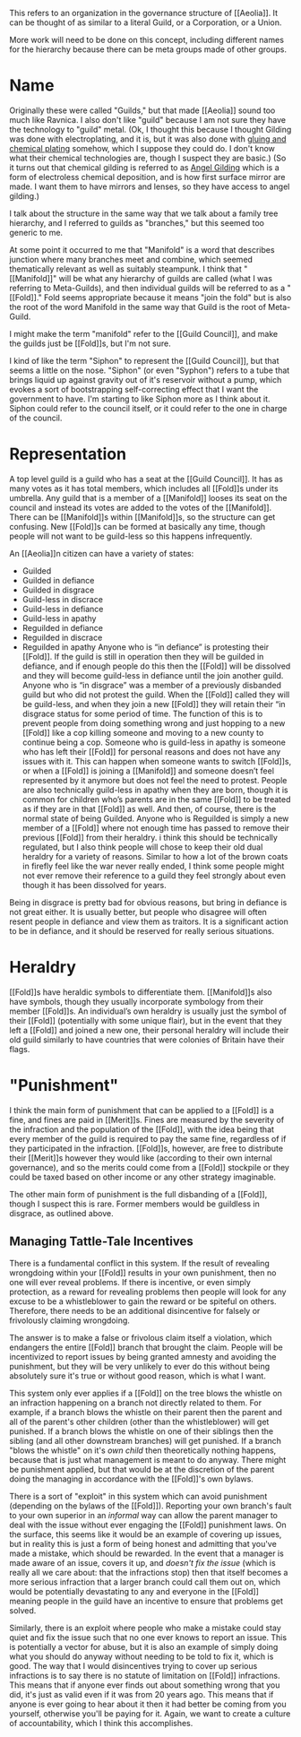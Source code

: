 This refers to an organization in the governance structure of [[Aeolia]]. It can be thought of as similar to a literal Guild, or a Corporation, or a Union.

More work will need to be done on this concept, including different names for the hierarchy because there can be meta groups made of other groups.
# Name
Originally these were called "Guilds,"  but that made [[Aeolia]] sound too much like Ravnica. I also don't like "guild" because I am not sure they have the technology to "guild" metal. (Ok, I thought this because I thought Gilding was done with electroplating, and it is, but it was also done with [gluing and chemical plating](https://en.wikipedia.org/wiki/Gilding#:~:text=Methods%20of%20gilding%20include%20hand%20application%20and%20gluing%2C%20typically%20of%20gold%20leaf%2C%20chemical%20gilding) somehow, which I suppose they could do. I don't know what their chemical technologies are, though I suspect they are basic.) (So it turns out that chemical gilding is referred to as [Angel Gilding](https://en.wikipedia.org/wiki/Angel_gilding) which is a form of electroless chemical deposition, and is how first surface mirror are made. I want them to have mirrors and lenses, so they have access to angel gilding.)

I talk about the structure in the same way that we talk about a family tree hierarchy, and I referred to guilds as "branches," but this seemed too generic to me.

At some point it occurred to me that "Manifold" is a word that describes junction where many branches meet and combine, which seemed thematically relevant as well as suitably steampunk. I think that "[[Manifold]]" will be what any hierarchy of guilds are called (what I was referring to Meta-Guilds), and then individual guilds will be referred to as a "[[Fold]]." Fold seems appropriate because it means "join the fold" but is also the root of the word Manifold in the same way that Guild is the root of Meta-Guild.

I might make the term "manifold" refer to the [[Guild Council]], and make the guilds just be [[Fold]]s, but I'm not sure.

I kind of like the term "Siphon" to represent the [[Guild Council]], but that seems a little on the nose. "Siphon" (or even "Syphon") refers to a tube that brings liquid up against gravity out of it's reservoir without a pump, which evokes a sort of bootstrapping self-correcting effect that I want the government to have. I'm starting to like Siphon more as I think about it. Siphon could refer to the council itself, or it could refer to the one in charge of the council.
# Representation
A top level guild is a guild who has a seat at the [[Guild Council]]. It has as many votes as it has total members, which includes all [[Fold]]s under its umbrella. Any guild that is a member of a [[Manifold]] looses its seat on the council and instead its votes are added to the votes of the [[Manifold]]. There can be [[Manifold]]s within [[Manifold]]s, so the structure can get confusing. New [[Fold]]s can be formed at basically any time, though people will not want to be guild-less so this happens infrequently.

An [[Aeolia]]n citizen can have a variety of states:
- Guilded
- Guilded in defiance
- Guilded in disgrace
- Guild-less in discrace
- Guild-less in defiance
- Guild-less in apathy
- Reguilded in defiance
- Reguilded in discrace
- Reguilded in apathy
Anyone who is “in defiance” is protesting their [[Fold]]. If the guild is still in operation then they will be guilded in defiance, and if enough people do this then the [[Fold]] will be dissolved and they will become guild-less in defiance until the join another guild.
Anyone who is “in disgrace” was a member of a previously disbanded guild but who did not protest the guild. When the [[Fold]] called they will be guild-less, and when they join a new [[Fold]] they will retain their “in disgrace status for some period of time. The function of this is to prevent people from doing something wrong and just hopping to a new [[Fold]] like a cop killing someone and moving to a new county to continue being a cop.
Someone who is guild-less in apathy is someone who has left their [[Fold]] for personal reasons and does not have any issues with it. This can happen when someone wants to switch [[Fold]]s, or when a [[Fold]] is joining a [[Manifold]] and someone doesn’t feel represented by it anymore but does not feel the need to protest. People are also technically guild-less in apathy when they are born, though it is common for children who’s parents are in the same [[Fold]] to be treated as if they are in that [[Fold]] as well. And then, of course, there is the normal state of being Guilded.
Anyone who is Reguilded is simply a new member of a [[Fold]] where not enough time has passed to remove their previous [[Fold]] from their heraldry. i think this should be technically regulated, but I also think people will chose to keep their old dual heraldry for a variety of reasons. Similar to how a lot of the brown coats in firefly feel like the war never really ended, I think some people might not ever remove their reference to a guild they feel strongly about even though it has been dissolved for years.

Being in disgrace is pretty bad for obvious reasons, but bring in defiance is not great either. It is usually better, but people who disagree will often resent people in defiance and view them as traitors. It is a significant action to be in defiance, and it should be reserved for really serious situations.
# Heraldry
[[Fold]]s have heraldic symbols to differentiate them. [[Manifold]]s also have symbols, though they usually incorporate symbology from their member [[Fold]]s. An individual’s own heraldry is usually just the symbol of their [[Fold]] (potentially with some unique flair), but in the event that they left a [[Fold]] and joined a new one, their personal heraldry will include their old guild similarly to have countries that were colonies of Britain have their flags.
# "Punishment"
I think the main form of punishment that can be applied to a [[Fold]] is a fine, and fines are paid in [[Merit]]s. Fines are measured by the severity of the infraction and the population of the [[Fold]], with the idea being that every member of the guild is required to pay the same fine, regardless of if they participated in the infraction. [[Fold]]s, however, are free to distribute their [[Merit]]s however they would like (according to their own internal governance), and so the merits could come from a [[Fold]] stockpile or they could be taxed based on other income or any other strategy imaginable.

The other main form of punishment is the full disbanding of a [[Fold]], though I suspect this is rare. Former members would be guildless in disgrace, as outlined above.
## Managing Tattle-Tale Incentives
There is a fundamental conflict in this system. If the result of revealing wrongdoing within your [[Fold]] results in your own punishment, then no one will ever reveal problems. If there is incentive, or even simply protection, as a reward for revealing problems then people will look for any excuse to be a whistleblower to gain the reward or be spiteful on others. Therefore, there needs to be an additional disincentive for falsely or frivolously claiming wrongdoing.

The answer is to make a false or frivolous claim itself a violation, which endangers the entire [[Fold]] branch that brought the claim. People will be incentivized to report issues by being granted amnesty and avoiding the punishment, but they will be very unlikely to ever do this without being absolutely sure it's true or without good reason, which is what I want.

This system only ever applies if a [[Fold]] on the tree blows the whistle on an infraction happening on a branch not directly related to them. For example, if a branch blows the whistle on their parent then the parent and all of the parent's other children (other than the whistleblower) will get punished. If a branch blows the whistle on one of their siblings then the sibling (and all other downstream branches) will get punished. If a branch "blows the whistle" on it's *own child* then theoretically nothing happens, because that is just what management is meant to do anyway. There might be punishment applied, but that would be at the discretion of the parent doing the managing in accordance with the [[Fold]]'s own bylaws.

There is a sort of "exploit" in this system which can avoid punishment (depending on the bylaws of the [[Fold]]). Reporting your own branch's fault to your own superior in an *informal* way can allow the parent manager to deal with the issue without ever engaging the [[Fold]] punishment laws. On the surface, this seems like it would be an example of covering up issues, but in reality this is just a form of being honest and admitting that you've made a mistake, which should be rewarded. In the event that a manager is made aware of an issue, covers it up, and *doesn't fix the issue* (which is really all we care about: that the infractions stop) then that itself becomes a more serious infraction that a larger branch could call them out on, which would be potentially devastating to any and everyone in the [[Fold]] meaning people in the guild have an incentive to ensure that problems get solved.

Similarly, there is an exploit where people who make a mistake could stay quiet and fix the issue such that no one ever knows to report an issue. This is potentially a vector for abuse, but it is also an example of simply doing what you should do anyway without needing to be told to fix it, which is good. The way that I would disincentives trying to cover up serious infractions is to say there is no statute of limitation on [[Fold]] infractions. This means that if anyone ever finds out about something wrong that you did, it's just as valid even if it was from 20 years ago. This means that if anyone is ever going to hear about it then it had better be coming from you yourself, otherwise you'll be paying for it. Again, we want to create a culture of accountability, which I think this accomplishes.